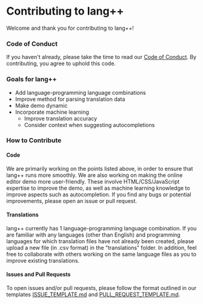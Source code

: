# Contributing to lang++

Welcome and thank you for contributing to lang++!

### Code of Conduct

If you haven't already, please take the time to read our [Code of Conduct](https://github.com/fibanneacci/langplusplus/blob/master/CODE_OF_CONDUCT.md). By contributing, you agree to uphold this code.

### Goals for lang++

 * Add language-programming language combinations
 * Improve method for parsing translation data
 * Make demo dynamic
 * Incorporate machine learning
    * Improve translation accuracy
    * Consider context when suggesting autocompletions

### How to Contribute

#### Code

We are primarily working on the points listed above, in order to ensure that lang++ runs more smoothly. We are also working on making the online editor demo more user-friendly. These involve HTML/CSS/JavaScript expertise to improve the demo, as well as machine learning knowledge to improve aspects such as autocompletion.
If you find any bugs or potential improvements, please open an issue or pull request.

#### Translations

lang++ currently has 1 language-programming language combination. If you are familiar with any languages (other than English) and programming languages for which translation files have not already been created, please upload a new file (in .csv format) in the "translations" folder.
In addition, feel free to collaborate with others working on the same language files as you to improve existing translations.

#### Issues and Pull Requests

To open issues and/or pull requests, please follow the format outlined in our templates [ISSUE_TEMPLATE.md](https://github.com/fibanneacci/langplusplus/blob/master/.github/ISSUE_TEMPLATE.md) and [PULL_REQUEST_TEMPLATE.md](https://github.com/fibanneacci/langplusplus/blob/master/.github/PULL_REQUEST_TEMPLATE.md).
